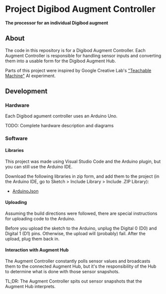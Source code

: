 # Project Digibod Augment Controller
**The processor for an individual Digibod augment**

## About
The code in this repository is for a Digibod Augment Controller. Each Augment
Controller is responsible for handling sensor inputs and converting them into a
usable form for the Digibod Augment Hub.

Parts of this project were inspired by Google Creative Lab's ["Teachable Machine"](https://github.com/googlecreativelab/teachable-machine)
AI experiment.

## Development

### Hardware
Each Digibod agument controller uses an Arduino Uno.

TODO: Complete hardware description and diagrams

### Software

#### Libraries
This project was made using Visual Studio Code and the Arduino plugin, but you
can still use the Arduino IDE.

Download the following libraries in zip form, and add them to the project (in
the Arduino IDE, go to Sketch > Include Library > Include .ZIP Library):
 - [ArduinoJson](https://arduinojson.org/)


#### Uploading
Assuming the build directions were followed, there are special instructions for
uploading code to the Arduino.

Before you upload the sketch to the Arduino, unplug the Digital 0 (D0) and
Digital 1 (D1) pins. Otherwise, the upload will (probably) fail. After the
upload, plug them back in.

#### Interaction with Augment Hub

The Augment Controller constantly polls sensor values and broadcasts them to the
connected Augment Hub, but it's the responsibility of the Hub to determine what
is done with those sensor snapshots. 

TL;DR: The Augment Controller spits out sensor snapshots that the Augment Hub interprets.